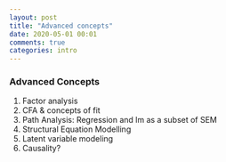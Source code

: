 ```yaml
---
layout: post
title: "Advanced concepts"
date: 2020-05-01 00:01
comments: true
categories: intro
---
```


<a name="top"></a>
### Advanced Concepts

1. Factor analysis
2. CFA & concepts of fit
3. Path Analysis: Regression and lm as a subset of SEM
4. Structural Equation Modelling
5. Latent variable modeling
6. Causality?